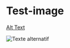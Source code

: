 # Test-image

[Alt Text](https://media.giphy.com/media/Hsg0gdEAoSi3K/giphy.gif)

![Texte alternatif](https://i.ytimg.com/vi/17Hg34LJuNc/hqdefault.jpg)